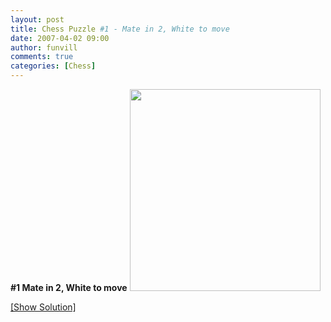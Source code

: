 ```yaml
---
layout: post
title: Chess Puzzle #1 - Mate in 2, White to move
date: 2007-04-02 09:00
author: funvill
comments: true
categories: [Chess]
---
```

<strong>#1 Mate in 2, White to move</strong>
<a href="http://blog.abluestar.com/chess-puzzle-1-mate-in-2-white-to-move/">
<img src="http://www.abluestar.com/scripts/chess_image.php?ff=3qb1rk/ppb2p1p/2n1pPp1/4N3/4P2Q/2P2R2/PP4PP/7K" height="323" width="305" /></a>

<!--more--><a href="javascript:ReverseContentDisplay('chess_solution')">[Show Solution]</a>
<p id="chess_solution" style="clear: both; padding: 5px; display: none">1. Qxh7+, Kxh7 2. Rh3++ Mate</p>
